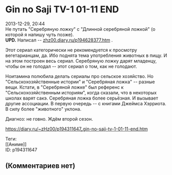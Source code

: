 Gin no Saji TV-1 01-11 END
==========================

  
2013-12-29, 20:44  
 Не путать "Серебряную ложку" с "Длинной серебряной ложкой" (о которой я напишу чуть позже).   
  **UPD.**  Написал --  [zhz00.diary.ru/p194628377.htm](Катя%20Коути,%20Кэрри%20Гринберг%20%20Длинная%20серебряная%20ложка)  .   
   
 Этот сериал категорически не рекомендуется к просмотру вегетарианцам, да. Ибо поднята тема употребления животных в пищу. И на этом построен весь сериал. Серебряную ложку дарят младенцу, чтобы он не голодал -- этот сериал о том, как не голодают.   
   
 Ноитамина полюбила делать сериалы про сельское хозяйство. Но "Сельскохозяйственные истории" и "Серебряная ложка" -- разные вещи. Кстати, в "Серебряной ложке" был референс к "Сельскохозяйственным историям", когда сказали, что в некоторых школах варят сакэ. Серебряная ложка более серьёзная. И вызывает другие ассоциации. В первую очередь -- с книгами Джеймса Хэрриота. В силу более "животного" уклона.   
   
 Диагноз: не говно. Ждём второй сезон.   
  
<https://diary.ru/~zHz00/p194311647_gin-no-saji-tv-1-01-11-end.htm>  
  
Теги:  
[[Аниме]]  
ID: p194311647  


(Комментариев нет)
------------------